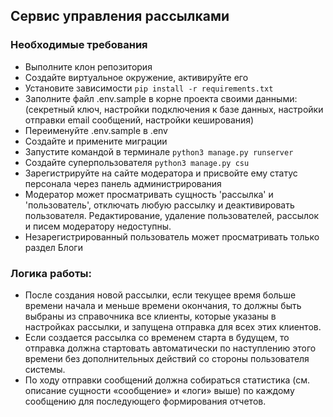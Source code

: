 ## Сервис управления рассылками

### Необходимые требования

- Выполните клон репозитория
- Создайте виртуальное окружение, активируйте его
- Установите зависимости ```pip install -r requirements.txt```
- Заполните файл .env.sample в корне проекта своими данными:
  (секретный ключ, настройки подключения к базе данных, настройки отправки email сообщений, настройки кеширования)
- Переименуйте .env.sample в .env
- Создайте и примените миграции
- Запустите командой в терминале ```python3 manage.py runserver```
- Создайте суперпользователя ```python3 manage.py csu```
- Зарегистрируйте на сайте модератора и присвойте ему статус персонала через панель администрирования
- Модератор может просматривать сущность 'рассылка' и 'пользователь', отключать любую рассылку и деактивировать
  пользователя. Редактирование, удаление пользователей, рассылок и писем модератору недоступны.
- Незарегистрированный пользователь может просматривать только раздел Блоги

### Логика работы:

- После создания новой рассылки, если текущее время больше времени начала и меньше времени окончания, то должны быть
  выбраны из справочника все клиенты, которые указаны в настройках рассылки, и запущена отправка для всех этих клиентов.
- Если создается рассылка со временем старта в будущем, то отправка должна стартовать автоматически по наступлению этого
  времени без дополнительных действий со стороны пользователя системы.
- По ходу отправки сообщений должна собираться статистика (см. описание сущности «сообщение» и «логи» выше) по каждому
  сообщению для последующего формирования отчетов.